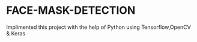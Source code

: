 # FACE-MASK-DETECTION

Implimented this project with the help of Python using Tensorflow,OpenCV & Keras
